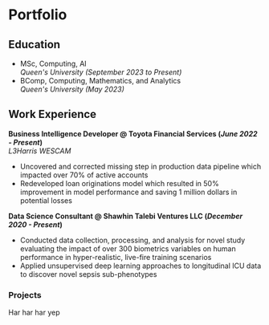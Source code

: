 # Portfolio

## Education							       		
- MSc, Computing, AI <br />
  _Queen's University (September 2023 to Present)_		        		
- BComp, Computing, Mathematics, and Analytics <br />
  _Queen's University (_May 2023_)_

## Work Experience
**Business Intelligence Developer @ Toyota Financial Services (_June 2022 - Present_)** <br />
_L3Harris WESCAM_
- Uncovered and corrected missing step in production data pipeline which impacted over 70% of active accounts
- Redeveloped loan originations model which resulted in 50% improvement in model performance and saving 1 million dollars in potential losses

**Data Science Consultant @ Shawhin Talebi Ventures LLC (_December 2020 - Present_)**
- Conducted data collection, processing, and analysis for novel study evaluating the impact of over 300 biometrics variables on human performance in hyper-realistic, live-fire training scenarios
- Applied unsupervised deep learning approaches to longitudinal ICU data to discover novel sepsis sub-phenotypes

### Projects
Har har har
yep
